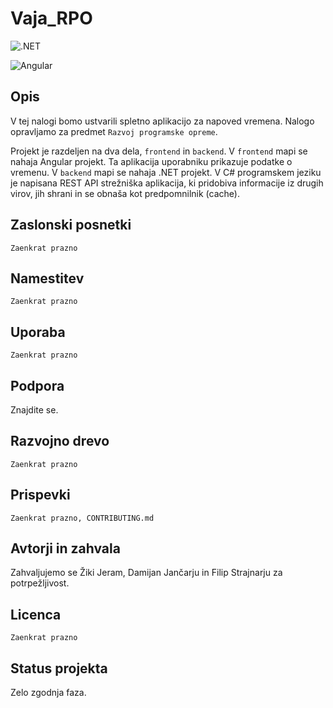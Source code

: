 # Vaja_RPO

![.NET](https://img.shields.io/badge/Zaledni_del_narejen_z_.NET-grey?logo=dotnet&labelColor=purple)


![Angular](https://img.shields.io/badge/Uporabniški_vmesnik_narejen_z_Angular-grey?logo=angular&labelColor=red)

## Opis
V tej nalogi bomo ustvarili spletno aplikacijo za napoved vremena. Nalogo opravljamo za predmet `Razvoj programske opreme`.

Projekt je razdeljen na dva dela, `frontend` in `backend`. V `frontend` mapi se nahaja Angular projekt. Ta aplikacija uporabniku prikazuje podatke o vremenu. V `backend` mapi se nahaja .NET projekt. V C# programskem jeziku je napisana REST API strežniška aplikacija, ki pridobiva informacije iz drugih virov, jih shrani in se obnaša kot predpomnilnik (cache).

## Zaslonski posnetki

`Zaenkrat prazno`

## Namestitev


`Zaenkrat prazno`

## Uporaba


`Zaenkrat prazno`


## Podpora

Znajdite se.

## Razvojno drevo


`Zaenkrat prazno`

## Prispevki


`Zaenkrat prazno, CONTRIBUTING.md`

## Avtorji in zahvala

Zahvaljujemo se Žiki Jeram, Damijan Jančarju in Filip Strajnarju za potrpežljivost.

## Licenca


`Zaenkrat prazno`

## Status projekta

Zelo zgodnja faza.
